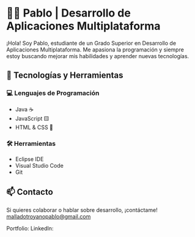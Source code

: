 # 👨‍💻 Pablo | Desarrollo de Aplicaciones Multiplataforma  

¡Hola! Soy Pablo, estudiante de un Grado Superior en Desarrollo de Aplicaciones Multiplataforma. Me apasiona la programación y siempre estoy buscando mejorar mis habilidades y aprender nuevas tecnologías.  

## 🚀 Tecnologías y Herramientas  

### 💻 Lenguajes de Programación  
- Java ☕  
- JavaScript 🟨  
- HTML & CSS 🎨  

### 🛠️ Herramientas  
- Eclipse IDE  
- Visual Studio Code  
- Git  

## 📫 Contacto  
Si quieres colaborar o hablar sobre desarrollo, ¡contáctame!
malladotroyanopablo@gmail.com



Portfolio:
LinkedIn:


